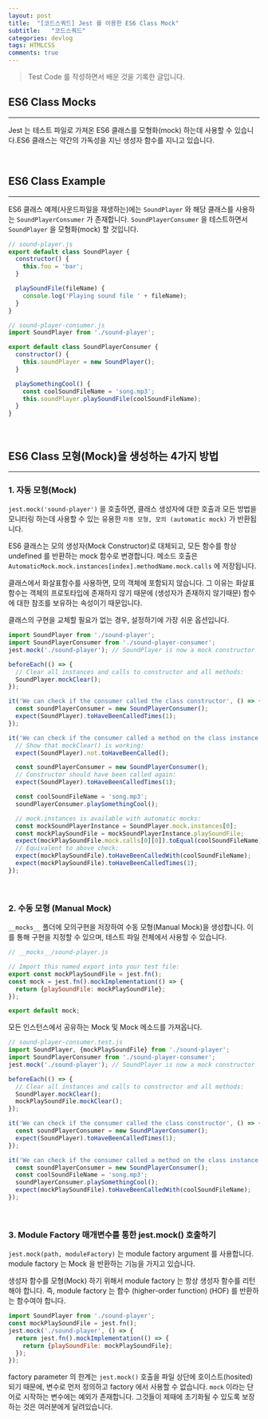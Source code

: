 ```yaml
---
layout: post
title:  "[코드스쿼드] Jest 를 이용한 ES6 Class Mock"
subtitle:   "코드스쿼드"
categories: devlog
tags: HTMLCSS
comments: true
---
```


> Test Code 를 작성하면서 배운 것을 기록한 글입니다.

## ES6 Class Mocks

---

Jest 는 테스트 파일로 가져온 ES6 클래스를 모형화(mock) 하는데 사용할 수 있습니다.ES6 클래스는 약간의 가독성을 지닌 생성자 함수를 지니고 있습니다.

<br/>

## ES6 Class Example

---

ES6 클래스 예제(사운드파일을 재생하는)에는 `SoundPlayer` 와 해당 클래스를 사용하는 `SoundPlayerConsumer` 가 존재합니다. `SoundPlayerConsumer` 을 테스트하면서 `SoundPlayer` 을 모형화(mock) 할 것입니다.

```javascript
// sound-player.js
export default class SoundPlayer {
  constructor() {
    this.foo = 'bar';
  }

  playSoundFile(fileName) {
    console.log('Playing sound file ' + fileName);
  }
}
```

```javascript
// sound-player-consumer.js
import SoundPlayer from './sound-player';

export default class SoundPlayerConsumer {
  constructor() {
    this.soundPlayer = new SoundPlayer();
  }

  playSomethingCool() {
    const coolSoundFileName = 'song.mp3';
    this.soundPlayer.playSoundFile(coolSoundFileName);
  }
}
```

<br/>

## ES6 Class 모형(Mock)을 생성하는 4가지 방법

---

### 1. 자동 모형(Mock)

`jest.mock('sound-player')` 을 호출하면, 클래스 생성자에 대한 호출과 모든 방법을 모니터링 하는데 사용할 수 있는 유용한 `자동 모형, 모의 (automatic mock)` 가 반환됩니다.

ES6 클래스는 모의 생성자(Mock Constructor)로 대체되고, 모든 함수를 항상 undefined 를 반환하는 mock 함수로 변경합니다. 메소드 호출은 `AutomaticMock.mock.instances[index].methodName.mock.calls` 에 저장됩니다. 

클래스에서 화살표함수를 사용하면, 모의 객체에 포함되지 않습니다. 그 이유는 화살표 함수는 객체의 프로토타입에 존재하지 않기 때문에 (생성자가 존재하지 않기때문) 함수에 대한 참조를 보유하는 속성이기 때문입니다.

클래스의 구현을 교체할 필요가 없는 경우, 설정하기에 가장 쉬운 옵션입니다.

```javascript
import SoundPlayer from './sound-player';
import SoundPlayerConsumer from './sound-player-consumer';
jest.mock('./sound-player'); // SoundPlayer is now a mock constructor

beforeEach(() => {
  // Clear all instances and calls to constructor and all methods:
  SoundPlayer.mockClear();
});

it('We can check if the consumer called the class constructor', () => {
  const soundPlayerConsumer = new SoundPlayerConsumer();
  expect(SoundPlayer).toHaveBeenCalledTimes(1);
});

it('We can check if the consumer called a method on the class instance', () => {
  // Show that mockClear() is working:
  expect(SoundPlayer).not.toHaveBeenCalled();

  const soundPlayerConsumer = new SoundPlayerConsumer();
  // Constructor should have been called again:
  expect(SoundPlayer).toHaveBeenCalledTimes(1);

  const coolSoundFileName = 'song.mp3';
  soundPlayerConsumer.playSomethingCool();

  // mock.instances is available with automatic mocks:
  const mockSoundPlayerInstance = SoundPlayer.mock.instances[0];
  const mockPlaySoundFile = mockSoundPlayerInstance.playSoundFile;
  expect(mockPlaySoundFile.mock.calls[0][0]).toEqual(coolSoundFileName);
  // Equivalent to above check:
  expect(mockPlaySoundFile).toHaveBeenCalledWith(coolSoundFileName);
  expect(mockPlaySoundFile).toHaveBeenCalledTimes(1);
});
```

<br/>

### 2. 수동 모형 (Manual Mock)

`__mocks__` 폴더에 모의구현을 저장하여 수동 모형(Manual Mock)을 생성합니다. 이를 통해 구현을 지정할 수 있으며, 테스트 파일 전체에서 사용할 수 있습니다.

```javascript
// __mocks__/sound-player.js

// Import this named export into your test file:
export const mockPlaySoundFile = jest.fn();
const mock = jest.fn().mockImplementation(() => {
  return {playSoundFile: mockPlaySoundFile};
});

export default mock;
```

모든 인스턴스에서 공유하는 Mock 및 Mock 메소드를 가져옵니다.

```javascript
// sound-player-consumer.test.js
import SoundPlayer, {mockPlaySoundFile} from './sound-player';
import SoundPlayerConsumer from './sound-player-consumer';
jest.mock('./sound-player'); // SoundPlayer is now a mock constructor

beforeEach(() => {
  // Clear all instances and calls to constructor and all methods:
  SoundPlayer.mockClear();
  mockPlaySoundFile.mockClear();
});

it('We can check if the consumer called the class constructor', () => {
  const soundPlayerConsumer = new SoundPlayerConsumer();
  expect(SoundPlayer).toHaveBeenCalledTimes(1);
});

it('We can check if the consumer called a method on the class instance', () => {
  const soundPlayerConsumer = new SoundPlayerConsumer();
  const coolSoundFileName = 'song.mp3';
  soundPlayerConsumer.playSomethingCool();
  expect(mockPlaySoundFile).toHaveBeenCalledWith(coolSoundFileName);
});
```

<br/>

### 3. Module Factory 매개변수를 통한 jest.mock() 호출하기

`jest.mock(path, moduleFactory)` 는 module factory argument 를 사용합니다. module factory 는 Mock 을 반환하는 기능을 가지고 있습니다. 

생성자 함수를 모형(Mock) 하기 위해서 module factory 는 항상 생성자 함수를 리턴해야 합니다. 즉, module factory 는 함수 (higher-order function) (HOF) 를 반환하는 함수여야 합니다.

```javascript
import SoundPlayer from './sound-player';
const mockPlaySoundFile = jest.fn();
jest.mock('./sound-player', () => {
  return jest.fn().mockImplementation(() => {
    return {playSoundFile: mockPlaySoundFile};
  });
});
```

 factory parameter 의 한계는 `jest.mock()` 호출을 파일 상단에 호이스트(hosited) 되기 때문에, 변수로 먼저 정의하고 factory 에서 사용할 수 없습니다. `mock` 이라는 단어로 시작하는 변수에는 예외가 존재합니다. 그것들이 제때에 초기화될 수 있도록 보장하는 것은 여러분에게 달려있습니다.





































